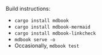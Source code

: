 Build instructions:
* `cargo install mdbook`
* `cargo install mdbook-mermaid`
* `cargo install mdbook-linkcheck`
* `mdbook serve -o`
* Occasionally, `mdbook test`
